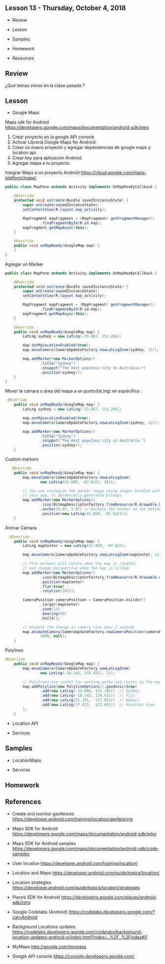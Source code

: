 ## Lesson 13 - Thursday, October 4, 2018 

- Review

- Lesson

- Samples

- Homework

- Resources

## Review

¿Qué temas vimos en la clase pasada ?

## Lesson

- Google Maps

Maps sdk for Android https://developers.google.com/maps/documentation/android-sdk/intro

1. Crear proyecto en la google API console.
2. Activar Librería Google Maps for Android.
3. Crear un nuevo proyecto y agregar dependencias de google maps y location api.
4. Crear key para aplicación Android.
5. Agregar mapa a tu proyecto.

Integrar Maps a un proyecto Android https://cloud.google.com/maps-platform/maps/

```java
public class MapPane extends Activity implements OnMapReadyCallback {

    @Override
    protected void onCreate(Bundle savedInstanceState) {
        super.onCreate(savedInstanceState);
        setContentView(R.layout.map_activity);

        MapFragment mapFragment = (MapFragment) getFragmentManager()
                .findFragmentById(R.id.map);
        mapFragment.getMapAsync(this);
    }

    @Override
    public void onMapReady(GoogleMap map) {
    }
}

```

Agregar un Marker

```java
public class MapPane extends Activity implements OnMapReadyCallback {

    @Override
    protected void onCreate(Bundle savedInstanceState) {
        super.onCreate(savedInstanceState);
        setContentView(R.layout.map_activity);

        MapFragment mapFragment = (MapFragment) getFragmentManager()
                .findFragmentById(R.id.map);
        mapFragment.getMapAsync(this);
    }

    @Override
    public void onMapReady(GoogleMap map) {
        LatLng sydney = new LatLng(-33.867, 151.206);

        map.setMyLocationEnabled(true);
        map.moveCamera(CameraUpdateFactory.newLatLngZoom(sydney, 13));

        map.addMarker(new MarkerOptions()
                .title("Sydney")
                .snippet("The most populous city in Australia.")
                .position(sydney));
    }
}
```

Mover la cámara o área del mapa a un punto(lat,lng) en espécifico :

```java
 @Override
    public void onMapReady(GoogleMap map) {
        LatLng sydney = new LatLng(-33.867, 151.206);

        map.setMyLocationEnabled(true);
        map.moveCamera(CameraUpdateFactory.newLatLngZoom(sydney, 13));

        map.addMarker(new MarkerOptions()
                .title("Sydney")
                .snippet("The most populous city in Australia.")
                .position(sydney));
    }
```

Custom markers

```java
   @Override
    public void onMapReady(GoogleMap map) {
        map.moveCamera(CameraUpdateFactory.newLatLngZoom(
                new LatLng(41.889, -87.622), 16));

        // You can customize the marker image using images bundled with
        // your app, or dynamically generated bitmaps.
        map.addMarker(new MarkerOptions()
                .icon(BitmapDescriptorFactory.fromResource(R.drawable.house_flag))
                .anchor(0.0f, 1.0f) // Anchors the marker on the bottom left
                .position(new LatLng(41.889, -87.622)));
    }

```

Animar Cámara

```java
  @Override
    public void onMapReady(GoogleMap map) {
        LatLng mapCenter = new LatLng(41.889, -87.622);

        map.moveCamera(CameraUpdateFactory.newLatLngZoom(mapCenter, 13));

        // Flat markers will rotate when the map is rotated,
        // and change perspective when the map is tilted.
        map.addMarker(new MarkerOptions()
                .icon(BitmapDescriptorFactory.fromResource(R.drawable.direction_arrow))
                .position(mapCenter)
                .flat(true)
                .rotation(245));

        CameraPosition cameraPosition = CameraPosition.builder()
                .target(mapCenter)
                .zoom(13)
                .bearing(90)
                .build();

        // Animate the change in camera view over 2 seconds
        map.animateCamera(CameraUpdateFactory.newCameraPosition(cameraPosition),
                2000, null);
    }

```

Polylines

```java
@Override
    public void onMapReady(GoogleMap map) {
        map.moveCamera(CameraUpdateFactory.newLatLngZoom(
                new LatLng(-18.142, 178.431), 2));

        // Polylines are useful for marking paths and routes on the map.
        map.addPolyline(new PolylineOptions().geodesic(true)
                .add(new LatLng(-33.866, 151.195))  // Sydney
                .add(new LatLng(-18.142, 178.431))  // Fiji
                .add(new LatLng(21.291, -157.821))  // Hawaii
                .add(new LatLng(37.423, -122.091))  // Mountain View
        );
    }

```

- Location API

- Services


## Samples

- LocationMaps

- Services

## Homework

## References

- Create and monitor geofences https://developer.android.com/training/location/geofencing

- Maps SDK for Android https://developers.google.com/maps/documentation/android-sdk/intro

- Maps SDK for Android samples https://developers.google.com/maps/documentation/android-sdk/code-samples

- User location https://developer.android.com/training/location/

- Location and Maps https://developer.android.com/guide/topics/location/

- Location strategies https://developer.android.com/guide/topics/location/strategies

- Places SDK for Android https://developers.google.com/places/android-sdk/intro

- Google Codelabs (Android) https://codelabs.developers.google.com/?cat=Android

- Background Locations updates https://codelabs.developers.google.com/codelabs/background-location-updates-android-o/index.html?index=..%2F..%2Findex#0

- MyMaps http://google.com/mymaps

- Google API console https://console.developers.google.com/




